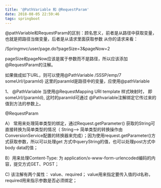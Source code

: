 ```yaml
---
title: '@PathVariable 和 @RequestParam'
date: 2018-08-05 22:59:46
tags: springboot
---
```

@pathVariable和RequestParam的区别：顾名思义，前者是从路径中获取变量，也就是把路径当做变量，后者是从请求里面获取参数
从你的请求来看： 

/Springmvc/user/page.do?pageSize=3&pageNow=2 

pageSize和pageNow应该是属于参数而不是路径，所以应该添加@RequestParam的注解。 

如果做成如下URL，则可以使用@PathVariable 
 /SSSP/emp/7
 someUrl/{paramId}
这里的paramId是路径中的变量，应使用@pathVariable


1、 @PathVariable 
当使用@RequestMapping URI template 样式映射时， 即 someUrl/{paramId}, 这时的paramId可通过 @Pathvariable注解绑定它传过来的值到方法的参数上。

@RequestParam 

A） 常用来处理简单类型的绑定，通过Request.getParameter() 获取的String可直接转换为简单类型的情况（ String--> 简单类型的转换操作由ConversionService配置的转换器来完成）；因为使用request.getParameter()方式获取参数，所以可以处理get 方式中queryString的值，也可以处理post方式中 body data的值；

B）用来处理Content-Type: 为 application/x-www-form-urlencoded编码的内容，提交方式GET、POST；

C) 该注解有两个属性： value、required； value用来指定要传入值的id名称，required用来指示参数是否必须绑定；